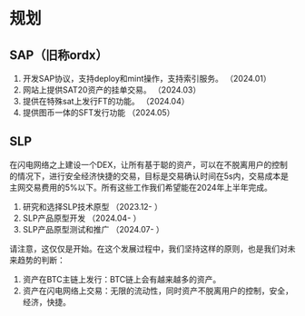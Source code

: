 规划
============


SAP（旧称ordx）
----

1. 开发SAP协议，支持deploy和mint操作，支持索引服务。  （2024.01）
2. 网站上提供SAT20资产的挂单交易。    （2024.03）
3. 提供在特殊sat上发行FT的功能。     （2024.04）
4. 提供图币一体的SFT发行功能         （2024.05）


SLP
----
在闪电网络之上建设一个DEX，让所有基于聪的资产，可以在不脱离用户的控制的情况下，进行安全经济快捷的交易，目标是交易确认时间在5s内，交易成本是主网交易费用的5%以下。所有这些工作我们希望能在2024年上半年完成。

1. 研究和选择SLP技术原型  （2023.12- ）
2. SLP产品原型开发       （2024.04- ）
3. SLP产品原型测试和推广  （2024.07- ）
  


请注意，这仅仅是开始。在这个发展过程中，我们坚持这样的原则，也是我们对未来趋势的判断：   
1. 资产在BTC主链上发行：BTC链上会有越来越多的资产。
2. 资产在闪电网络上交易：无限的流动性，同时资产不脱离用户的控制，安全，经济，快捷。
